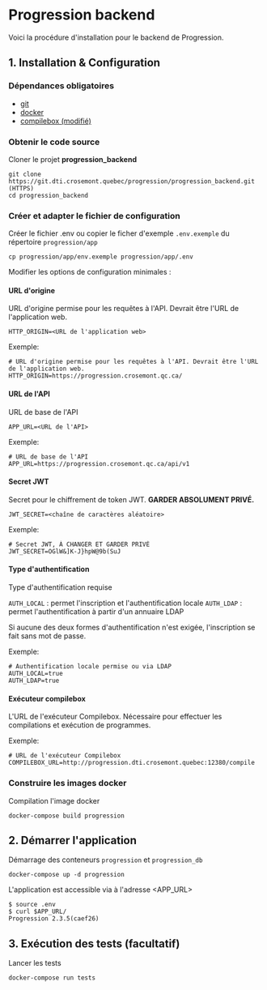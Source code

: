 # Progression backend

Voici la procédure d'installation pour le backend de Progression.

## 1. Installation & Configuration

### Dépendances obligatoires

- [git](https://git-scm.com/downloads)
- [docker](https://www.docker.com/)
- [compilebox (modifié)](https://git.dti.crosemont.quebec/progression/compilebox)

### Obtenir le code source

Cloner le projet **progression_backend**

```
git clone https://git.dti.crosemont.quebec/progression/progression_backend.git (HTTPS)
cd progression_backend
```

### Créer et adapter le fichier de configuration

Créer le fichier .env ou copier le ficher d'exemple `.env.exemple` du répertoire `progression/app`

```
cp progression/app/env.exemple progression/app/.env
```

Modifier les options de configuration minimales :

#### URL d'origine
URL d'origine permise pour les requêtes à l'API. Devrait être l'URL de l'application web.

```
HTTP_ORIGIN=<URL de l'application web>
```

Exemple:
```
# URL d'origine permise pour les requêtes à l'API. Devrait être l'URL de l'application web.
HTTP_ORIGIN=https://progression.crosemont.qc.ca/
```

#### URL de l'API
URL de base de l'API

```
APP_URL=<URL de l'API>
```

Exemple:
```
# URL de base de l'API
APP_URL=https://progression.crosemont.qc.ca/api/v1
```

#### Secret JWT
Secret pour le chiffrement de token JWT. 
**GARDER ABSOLUMENT PRIVÉ.**

```
JWT_SECRET=<chaîne de caractères aléatoire>
```

Exemple:
```
# Secret JWT, À CHANGER ET GARDER PRIVÉ
JWT_SECRET=OGlW&]K-J}hpW@9b(SuJ
```

#### Type d'authentification
Type d'authentification requise

`AUTH_LOCAL` : permet l'inscription et l'authentification locale
`AUTH_LDAP` : permet l'authentification à partir d'un annuaire LDAP

Si aucune des deux formes d'authentification n'est exigée, l'inscription se fait sans mot de passe.

Exemple:
```
# Authentification locale permise ou via LDAP
AUTH_LOCAL=true
AUTH_LDAP=true
```

#### Exécuteur compilebox
L'URL de l'exécuteur Compilebox. Nécessaire pour effectuer les compilations et exécution de programmes.

Exemple:
```
# URL de l'exécuteur Compilebox
COMPILEBOX_URL=http://progression.dti.crosemont.quebec:12380/compile
```

### Construire les images docker

Compilation l'image docker

```
docker-compose build progression
```

## 2. Démarrer l'application

Démarrage des conteneurs `progression` et `progression_db`

```
docker-compose up -d progression
```

L'application est accessible via à l'adresse <APP_URL>

```
$ source .env
$ curl $APP_URL/
Progression 2.3.5(caef26)
```

## 3. Exécution des tests (facultatif)

Lancer les tests

```
docker-compose run tests
```
